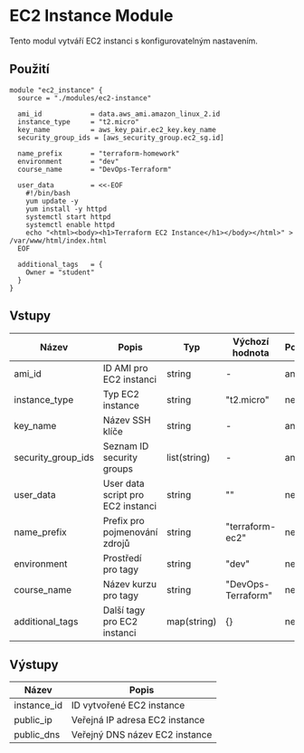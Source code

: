 # EC2 Instance Module

Tento modul vytváří EC2 instanci s konfigurovatelným nastavením.

## Použití

```hcl
module "ec2_instance" {
  source = "./modules/ec2-instance"

  ami_id            = data.aws_ami.amazon_linux_2.id
  instance_type     = "t2.micro"
  key_name          = aws_key_pair.ec2_key.key_name
  security_group_ids = [aws_security_group.ec2_sg.id]
  
  name_prefix       = "terraform-homework"
  environment       = "dev"
  course_name       = "DevOps-Terraform"
  
  user_data         = <<-EOF
    #!/bin/bash
    yum update -y
    yum install -y httpd
    systemctl start httpd
    systemctl enable httpd
    echo "<html><body><h1>Terraform EC2 Instance</h1></body></html>" > /var/www/html/index.html
  EOF
  
  additional_tags   = {
    Owner = "student"
  }
}
```

## Vstupy

| Název | Popis | Typ | Výchozí hodnota | Povinný |
|-------|-------|-----|----------------|---------|
| ami_id | ID AMI pro EC2 instanci | string | - | ano |
| instance_type | Typ EC2 instance | string | "t2.micro" | ne |
| key_name | Název SSH klíče | string | - | ano |
| security_group_ids | Seznam ID security groups | list(string) | - | ano |
| user_data | User data script pro EC2 instanci | string | "" | ne |
| name_prefix | Prefix pro pojmenování zdrojů | string | "terraform-ec2" | ne |
| environment | Prostředí pro tagy | string | "dev" | ne |
| course_name | Název kurzu pro tagy | string | "DevOps-Terraform" | ne |
| additional_tags | Další tagy pro EC2 instanci | map(string) | {} | ne |

## Výstupy

| Název | Popis |
|-------|-------|
| instance_id | ID vytvořené EC2 instance |
| public_ip | Veřejná IP adresa EC2 instance |
| public_dns | Veřejný DNS název EC2 instance |